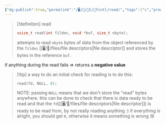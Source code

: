 ```yaml
---
{"dg-publish":true,"permalink":"/🖥/📜/🍊C/📘fcntl/read/","tags":["c","programming"]}
---
```



>[!definition] read
> ```c
> ssize_t read(int fildes, void *buf, size_t nbyte);
> ```
> attempts to read `nbyte` bytes of data from the object referenced by the `fildes` [[🖥/🐧/files/file descriptors\|file descriptor]] and stores the bytes in the reference `buf`.


if anything during the read fails => returns a **negative value**

>[!tip] a way to do an initial check for reading is to do this:
>```c
> read(fd, NULL, 0);
>```
>NOTE: passing `NULL` means that we don't store the "read" bytes anywhere.
> this can be done to check that there is data ready to be read and that the `fd`([[🖥/🐧/files/file descriptors\|file descriptor]]) is ready to be read from, by not really reading anything :)
> if everything is alright, you should get `0`, otherwise it means something is wrong 😰







